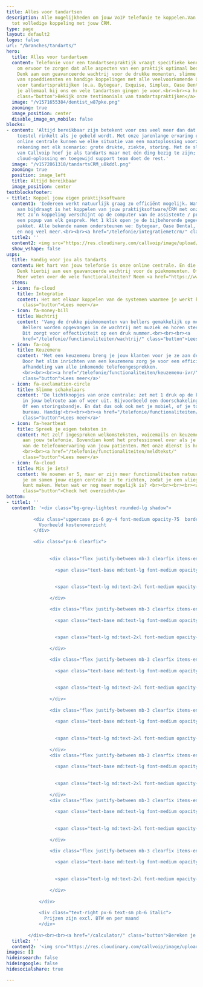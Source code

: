 ```yaml
---
title: Alles voor tandartsen
description: Alle mogelijkheden om jouw VoIP telefonie te koppelen.Van Chrome integratie
  tot volledige koppeling met jouw CRM.
type: page
layout: default2
logos: false
url: "/branches/tandarts/"
hero:
  title: Alles voor tandartsen
  content: Telefonie voor een tandartsenpraktijk vraagt specifieke kennis en toepassingen
    om ervoor te zorgen dat alle aspecten van een praktijk optimaal bediend worden.
    Denk aan een geavanceerde wachtrij voor de drukke momenten, slimme op maat inrichtingen
    van spoeddiensten en handige koppelingen met alle veelvoorkomende CRM systemen
    voor tandartspraktijken (o.a. Bytegear, Exquise, Simplex, Oase Dental). Dit vind
    je allemaal bij ons en vele tandartsen gingen je voor.<br><br><a href="/testimonials/"
    class="button">Bekijk onze testimonials van tandartspraktijken</a>
  image: "/v1571655384/dentist_w87pke.png"
  zooming: true
  image_position: center
  disable_image_on_mobile: false
blocks:
- content: 'Altijd bereikbaar zijn betekent voor ons veel meer dan dat er ergens een
    toestel rinkelt als je gebeld wordt. Met onze jarenlange ervaring én uitgekiende
    online centrale kunnen we elke situatie van een maatoplossing voorzien. We houden
    rekening met elk scenario: grote drukte, ziekte, storing. Met de slimme tools
    van Callvoip hoef je als tandarts maar met één ding bezig te zijn; je vak. Onze
    cloud-oplossing en toegewijd support team doet de rest.'
  image: "/v1572861318/tandartsCRM_u8kddl.png"
  zooming: true
  position: image_left
  title: Altijd bereikbaar
  image_position: center
textblocksfooter:
- title1: Koppel jouw eigen praktijksoftware
  content1: 'Iedereen werkt natuurlijk graag zo efficiënt mogelijk. Wat daar echt
    aan bijdraagt is het koppelen van jouw praktijksoftware/CRM met onze telefonie.
    Met zo’n koppeling verschijnt op de computer van de assistente / praktijkondersteuner
    een popup van elk gesprek. Met 1 klik open je de bijbehorende gegevens in jouw
    pakket. Alle bekende namen ondersteunen we: Bytegear, Oase Dental, Exquise, Simplex
    en nog veel meer.<br><br><a href="/telefonie/integratiemetcrm/" class="button">Lees meer over integratie</a>'
  title2: ''
  content2: <img src="https://res.cloudinary.com/callvoip/image/upload/v1601302814/exquise_llmfrz.png">
  show_vshape: false
usps:
  title: Handig voor jou als tandarts
  content: Het hart van jouw telefonie is onze online centrale. En die kan een aantal erg handige zaken voor elke tandartspraktijk.
    Denk hierbij aan een geavanceerde wachtrij voor de piekmomenten. Of de mogelijkheid om voor elke gelegenheid je eigen teksten in te spreken.
    Meer weten over de vele functionaliteiten? Neem <a href="https://www.callvoip.nl/contact/">contact</a> met ons op, we vertellen je er alles over!
  items:
  - icon: fa-cloud
    title: Integratie
    content: Het met elkaar koppelen van de systemen waarmee je werkt kan veel tijdswinst opleveren. Daarom hebben wij een standaard Chrome integratie en kunnen ook nog eens koppelen met lange lijst pakketten, zoals bekende praktijksoftwaresystemen als Oase Dental, Excuise en vele anderen.<br><br><a href="/telefonie/integratie/"
      class="button">Lees meer</a>
  - icon: fa-money-bill
    title: Wachtrij
    content: 'Vang de drukke piekmomenten van bellers gemakkelijk op met onze geavanceerde wachtrij.
      Bellers worden opgevangen in de wachtrij met muziek en horen steeds hoeveel wachtenden nog voor ze zijn.
      Dit zorgt voor effectiviteit op een druk nummer.<br><br><br><a
      href="/telefonie/functionaliteiten/wachtrij/" class="button">Lees meer</a>'
  - icon: fa-cog
    title: Keuzemenu
    content: 'Met een keuzemenu breng je jouw klanten voor je ze aan de lijn hebt al bij de juiste persoon.
      Door het slim inrichten van een keuzemenu zorg je voor een efficiënte en klantvriendelijke 
      afhandeling van alle inkomende telefoongesprekken. 
      <br><br><br><a href="/telefonie/functionaliteiten/keuzemenu-ivr/"
      class="button">Lees meer</a>'
  - icon: fa-exclamation-circle
    title: Slimme schakelaars
    content: 'De lichtknopjes van onze centrale: zet met 1 druk op de knop een afslag
      in jouw belroute aan of weer uit. Bijvoorbeeld een doorschakeling naar je mobiel.
      Of een storingsbandje. En dat dus ook ook met je mobiel, of je toestel op je
      bureau. Handig!<br><br><br><a href="/telefonie/functionaliteiten/omleiding-flow-control/"
      class="button">Lees meer</a>'
  - icon: fa-heartbeat
    title: Spreek je eigen teksten in
    content: Met zelf ingesproken welkomsteksten, voicemails en keuzemenu's geef je een persoonlijke teint
      aan jouw telefonie. Bovendien komt het professioneel over als je je eigen 'stem' laat horen in alle aspecten
      van de telefoonervaring van jouw patienten. Met onze dienst is het zelf inspreken zo geregeld! 
      <br><br><a href="/telefonie/functionaliteiten/meldtekst/"
      class="button">Lees meer</a>
  - icon: fa-cloud
    title: Mis je iets?
    content: We noemen er 5, maar er zijn meer functionaliteiten natuurlijk. We bellen
      je om samen jouw eigen centrale in te richten, zodat je een vliegende start
      kunt maken. Weten wat er nog meer mogelijk is? <br><br><br><br><a href="/telefonie/functionaliteiten/"
      class="button">Check het overzicht</a>
bottom:
- title1: ''
  content1: '<div class="bg-grey-lightest rounded-lg shadow">
          
          <div class="uppercase px-6 py-4 font-medium opacity-75  border-b border-grey-light mb-4">
            Voorbeeld kostenoverzicht
          </div>
          
          <div class="px-6 clearfix">
          
              
                <div class="flex justify-between mb-3 clearfix items-end">
                  
                  <span class="text-base md:text-lg font-medium opacity-50 flex-1">Telefooncentrale</span>
                  
                  
                  <span class="text-lg md:text-2xl font-medium opacity-75">€7,50</span>
                  
                </div>

                <div class="flex justify-between mb-3 clearfix items-end">
                  
                  <span class="text-base md:text-lg font-medium opacity-50 flex-1">Telefoonnummer</span>
                  
                  
                  <span class="text-lg md:text-2xl font-medium opacity-75">€2,-</span>
                  
                </div>

                <div class="flex justify-between mb-3 clearfix items-end">
                  
                  <span class="text-base md:text-lg font-medium opacity-50 flex-1">3x Toestelaccount</span>
                  
                  
                  <span class="text-lg md:text-2xl font-medium opacity-75">€12,-</span>
                  
                </div>
              
                <div class="flex justify-between mb-3 clearfix items-end">
                  
                  <span class="text-base md:text-lg font-medium opacity-50 flex-1">Wachtrij</span>
                  
                  
                  <span class="text-lg md:text-2xl font-medium opacity-75">€4,-</span>
                  
                </div>
                <div class="flex justify-between mb-3 clearfix items-end">
                  
                  <span class="text-base md:text-lg font-medium opacity-50 flex-1">Keuzemenu</span>
                  
                  
                  <span class="text-lg md:text-2xl font-medium opacity-75">€4,-</span>
                  
                </div>
                <div class="flex justify-between mb-3 clearfix items-end">
                  
                  <span class="text-base md:text-lg font-medium opacity-50 flex-1">Integratie CRM</span>
                  
                  
                  <span class="text-lg md:text-2xl font-medium opacity-75">€5,-</span>
                  
                </div>

                <div class="flex justify-between mb-3 clearfix items-end">
                  
                  <span class="text-base md:text-lg font-medium opacity-75 flex-1">Totaal</span>
                  
                  
                  <span class="text-lg md:text-2xl font-medium opacity-75">€34,50</span>
                  
                </div>                
              
            </div>
            
            <div class="text-right px-6 text-sm pb-6 italic">
              Prijzen zijn excl. BTW en per maand
            </div>
            
        </div><br><br><a href="/calculator/" class="button">Bereken je eigen kosten</a>'
  title2: ''
  content2: '<img src="https://res.cloudinary.com/callvoip/image/upload/v1617013618/blf-new_rlbkem.png">'
images: []
hideinsearch: false
hideingoogle: false
hidesocialshare: true

---
```

